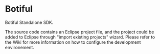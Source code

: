 Botiful
=======

Botiful Standalone SDK.

The source code contains an Eclipse project file, and the project could be added to Eclipse through "import existing projects" wizard.
Please refer to the Wiki for more information on how to configure the development environement.


